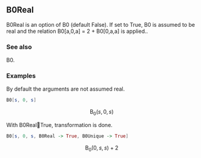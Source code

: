 ##  B0Real 

B0Real is an option of B0 (default False). If set to True, B0 is assumed to be real and the relation B0[a,0,a] = 2 + B0[0,a,a]  is applied..

###  See also 

B0.

###  Examples 

By default the arguments are not assumed real.

```mathematica
B0[s, 0, s]
```

$$\text{B}_0(s,0,s)$$

With B0RealTrue, transformation is done.

```mathematica
B0[s, 0, s, B0Real -> True, B0Unique -> True]
```

$$\text{B}_0(0,s,s)+2$$